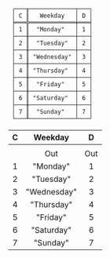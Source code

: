 ```text
 ┌───╥─────────────┬───┐
 │ C ║   Weekday   │ D │
 ╞═══╬═════════════╪═══╡
 │ 1 ║  "Monday"   │ 1 │
 ├───╫─────────────┼───┤
 │ 2 ║  "Tuesday"  │ 2 │
 ├───╫─────────────┼───┤
 │ 3 ║ "Wednesday" │ 3 │
 ├───╫─────────────┼───┤
 │ 4 ║ "Thursday"  │ 4 │
 ├───╫─────────────┼───┤
 │ 5 ║  "Friday"   │ 5 │
 ├───╫─────────────┼───┤
 │ 6 ║ "Saturday"  │ 6 │
 ├───╫─────────────┼───┤
 │ 7 ║  "Sunday"   │ 7 │
 └───╨─────────────┴───┘
```

| C |   Weekday   |  D  |
|:-:|:-----------:|:---:|
|   |             |     |
|   |     Out     | Out |
| 1 |  "Monday"   |  1  |
| 2 |  "Tuesday"  |  2  |
| 3 | "Wednesday" |  3  |
| 4 | "Thursday"  |  4  |
| 5 |  "Friday"   |  5  |
| 6 | "Saturday"  |  6  |
| 7 |  "Sunday"   |  7  |
